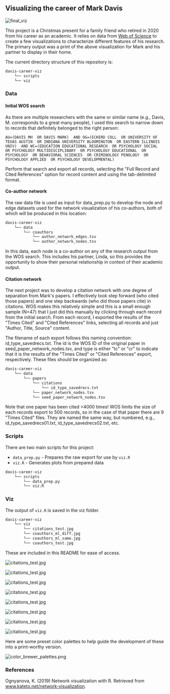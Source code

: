 ## Visualizing the career of Mark Davis

![final_viz](Rplot.jpeg)

This project is a Christmas present for a family friend who retired in 2020 from his career as an academic. It relies on data from [Web of Science](https://www.webofknowledge.com) to create a few visualizations to characterize different features of his research. The primary output was a print of the above visualization for Mark and his partner to display in their home.

The current directory structure of this repository is:

```bash
davis-career-viz
    └── scripts
    └── viz
```

### Data
#### Initial WOS search
As there are multiple researchers with the same or similar name (e.g., Davis, M. corresponds to a great many people), I used this search to narrow down to records that definitely belonged to the right person:

`AU=(DAVIS MH  OR DAVIS MARK)  AND OG=(ECKERD COLL  OR UNIVERSITY OF TEXAS AUSTIN  OR INDIANA UNIVERSITY BLOOMINGTON  OR EASTERN ILLINOIS UNIV)  AND WC=(EDUCATION EDUCATIONAL RESEARCH  OR PSYCHOLOGY SOCIAL  OR PSYCHOLOGY MULTIDISCIPLINARY  OR PSYCHOLOGY EDUCATIONAL  OR PSYCHOLOGY  OR BEHAVIORAL SCIENCES  OR CRIMINOLOGY PENOLOGY  OR PSYCHOLOGY APPLIED  OR PSYCHOLOGY DEVELOPMENTAL)`

Perform that search and export all records, selecting the "Full Record and Cited References" option for record content and using the tab-delimited format. 

#### Co-author network

The raw data file is used as input for data_prep.py to develop the node and edge datasets used for the network visualization of his co-authors, both of which will be produced in this location:

```bash
davis-career-viz
    └── data
        └── coauthors
            └── author_network_edges.tsv
            └── author_network_nodes.tsv
```

In this data, each node is a co-author on any of the research output from the WOS search. This includes his partner, Linda, so this provides the opportunity to show their personal relationship in context of their academic output.

#### Citation network

The next project was to develop a citation network with one degree of separation from Mark's papers. I effectively took step forward (who cited those papers) and one step backwards (who did those papers cite) in citations. WOS makes this relatively simple and this is a small enough sample (N=47) that I just did this manually by clicking through each record from the initial search. From each record, I exported the results of the "Times Cited" and "Cited References" links, selecting all records and just "Author, Title, Source" content.   

The filename of each export follows this naming convention: id_type_savedrecs.txt. The id is the WOS ID of the original paper in seed_paper_network_nodes.tsv, and type is either "tc" or "cr" to indicate that it is the results of the "Times Cited" or "Cited References" export, respectively. These files should be organized as:

```bash
davis-career-viz
    └── data
        └── papers
            └── citations
                └── id_type_savedrecs.txt
            └── paper_network_nodes.tsv
            └── seed_paper_network_nodes.tsv
```
Note that one paper has been cited >4000 times! WOS limits the size of each records export to 500 records, so in the case of that paper there are 9 "Times Cited" files. They are named the same way, but numbered, e.g., id_type_savedrecs01.txt, id_type_savedrecs02.txt, etc.

### Scripts
There are two main scripts for this project:
* `data_prep.py` - Prepares the raw export for use by `viz.R`
* `viz.R` - Generates plots from prepared data

```bash
davis-career-viz
    └── scripts
        └── data_prep.py
        └── viz.R
```

### Viz
The output of `viz.R` is saved in the viz folder.

```bash
davis-career-viz
    └── viz
        └── citations_test.jpg
        └── coauthors_ml_diff.jpg
        └── coauthors_ml_same.jpg
        └── coauthors_test.jpg
```
These are included in this README for ease of access.

![citations_test.jpg](./viz/citations_test.jpg)

![citations_test.jpg](./viz/coauthors_ml_diff.jpg)

![citations_test.jpg](./viz/coauthors_ml_same.jpg)

![citations_test.jpg](./viz/coauthors_test.jpg)

![citations_test.jpg](./viz/citations_green.jpg)

![citations_test.jpg](./viz/coauthors_green_nodes_grey40.jpg)

![citations_test.jpg](./viz/coauthors_green_nodes_grey80.jpg)

![citations_test.jpg](./viz/coauthors_green_theme.jpg)

Here are some preset color palettes to help guide the development of these into a print-worthy version.

![color_brewer_palettes.png](./viz/color_brewer_palettes.png)


### References
Ognyanova, K. (2019) Network visualization with R. Retrieved from www.kateto.net/network-visualization.
